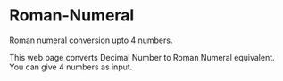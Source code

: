 # Roman-Numeral
Roman numeral conversion upto 4 numbers.


This web page converts Decimal Number to Roman Numeral equivalent. You can give 4 numbers as input.
